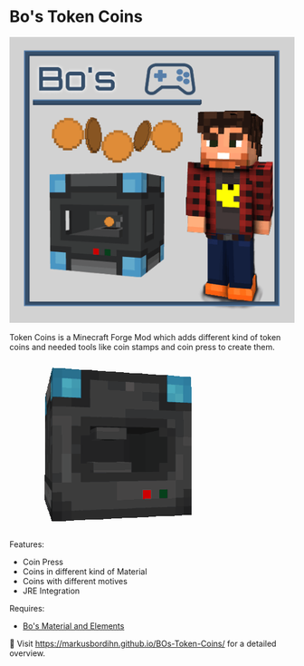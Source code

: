 # Bo's Token Coins

![Token Coins][logo]

Token Coins is a Minecraft Forge Mod which adds different kind of token coins and needed tools like coin stamps and coin press to create them.

![Coin Press][coin_press]

Features:

- Coin Press
- Coins in different kind of Material
- Coins with different motives
- JRE Integration

Requires:

- [Bo's Material and Elements][material-elements]

🚀 Visit https://markusbordihn.github.io/BOs-Token-Coins/ for a detailed overview.

[logo]: src/main/resources/logo.png
[material-elements]: https://www.curseforge.com/minecraft/mc-mods/material-elements
[coin_press]: docs/assets/coin_press.png
